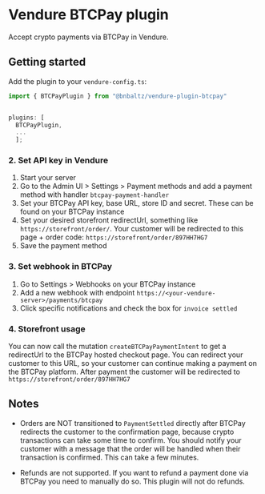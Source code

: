 # Vendure BTCPay plugin

Accept crypto payments via BTCPay in Vendure.

## Getting started

Add the plugin to your `vendure-config.ts`:

```ts
import { BTCPayPlugin } from "@bnbaltz/vendure-plugin-btcpay"


plugins: [
  BTCPayPlugin,
  ...
  ];
```

### 2. Set API key in Vendure

1. Start your server
2. Go to the Admin UI > Settings > Payment methods and add a payment method with handler `btcpay-payment-handler`
3. Set your BTCPay API key, base URL, store ID and secret. These can be found on your BTCPay instance
4. Set your desired storefront redirectUrl, something like `https://storefront/order/`. Your customer will be redirected
   to this page + order code: `https://storefront/order/897HH7HG7`
5. Save the payment method

### 3. Set webhook in BTCPay

1. Go to Settings > Webhooks on your BTCPay instance
2. Add a new webhook with endpoint `https://<your-vendure-server>/payments/btcpay`
3. Click specific notifications and check the box for `invoice settled`

### 4. Storefront usage

You can now call the mutation `createBTCPayPaymentIntent` to get a redirectUrl to the BTCPay hosted checkout page.
You can redirect your customer to this URL, so your customer can continue making a payment on the BTCPay platform.
After payment the customer will be redirected to `https://storefront/order/897HH7HG7`

## Notes

- Orders are NOT transitioned to `PaymentSettled` directly after BTCPay redirects the customer to the confirmation page, because
  crypto transactions can take some time to confirm. You should notify your customer with a message that the order will be
  handled when their transaction is confirmed. This can take a few minutes.

- Refunds are not supported. If you want to refund a payment done via BTCPay you need to manually do so. This plugin will not do refunds.
